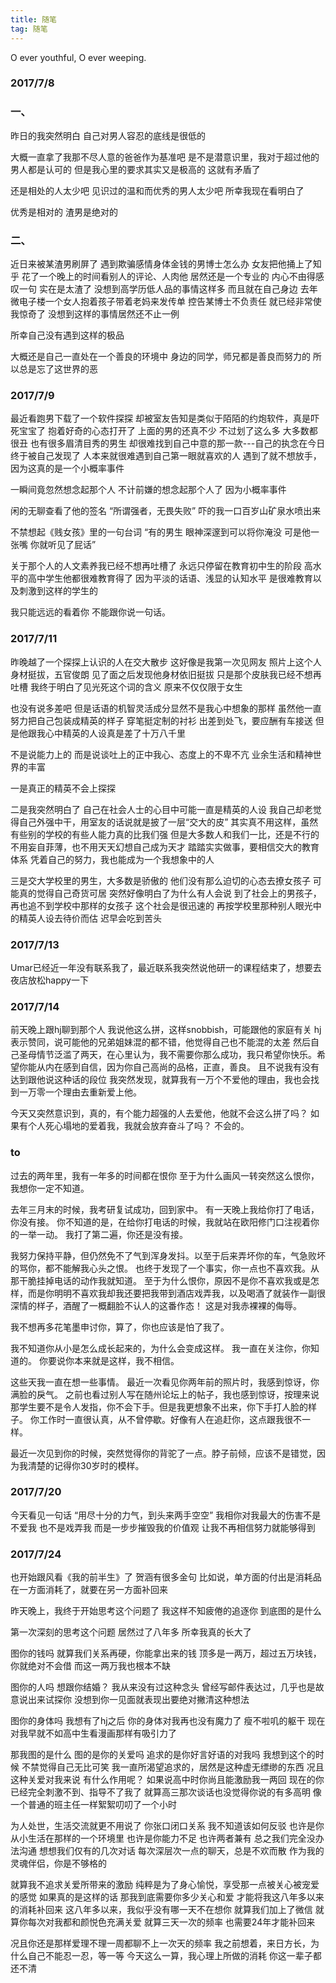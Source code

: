 ```yaml
---
title: 随笔
tag: 随笔
---
```

O ever youthful, O ever weeping.
<!-- more -->
### 2017/7/8 
### 一、	
昨日的我突然明白
自己对男人容忍的底线是很低的

大概一直拿了我那不尽人意的爸爸作为基准吧
是不是潜意识里，我对于超过他的男人都是认可的
但是我心里的要求其实又是极高的
这就有矛盾了

还是相处的人太少吧
见识过的温和而优秀的男人太少吧
所幸我现在看明白了

优秀是相对的
渣男是绝对的

### 二、
近日来被某渣男刷屏了
遇到欺骗感情身体金钱的男博士怎么办
女友把他捅上了知乎
花了一个晚上的时间看别人的评论、人肉他
居然还是一个专业的
内心不由得感叹一句
实在是太渣了
没想到高学历低人品的事情这样多
而且就在自己身边
去年微电子楼一个女人抱着孩子带着老妈来发传单
控告某博士不负责任
就已经非常使我惊奇了
没想到这样的事情居然还不止一例

所幸自己没有遇到这样的极品

大概还是自己一直处在一个善良的环境中
身边的同学，师兄都是善良而努力的
所以总是忘了这世界的恶

### 2017/7/9
最近看跑男下载了一个软件探探
却被室友告知是类似于陌陌的约炮软件，真是吓死宝宝了
抱着好奇的心态打开了
上面的男的还真不少
不过划了这么多
大多数都很丑
也有很多眉清目秀的男生
却很难找到自己中意的那一款---自己的执念在今日终于被自己发现了
人本来就很难遇到自己第一眼就喜欢的人
遇到了就不想放手，因为这真的是一个小概率事件

一瞬间竟忽然想念起那个人
不计前嫌的想念起那个人了
因为小概率事件

闲的无聊查看了他的签名
“所谓强者，无畏失败”
吓的我一口百岁山矿泉水喷出来

不禁想起《贱女孩》里的一句台词
“有的男生
眼神深邃到可以将你淹没
可是他一张嘴
你就听见了屁话”

关于那个人的人文素养我已经不想再吐槽了
永远只停留在教育初中生的阶段
高水平的高中学生他都很难教育得了
因为平淡的话语、浅显的认知水平
是很难教育以及刺激到这样的学生的

我只能远远的看着你
不能跟你说一句话。

### 2017/7/11
昨晚越了一个探探上认识的人在交大散步
这好像是我第一次见网友
照片上这个人身材挺拔，五官俊朗
见了面之后发现他身材依旧挺拔
只是那个皮肤我已经不想再吐槽
我终于明白了见光死这个词的含义
原来不仅仅限于女生

也没有说多差吧
但是话语的机智灵活成分显然不是我心中想象的那样
虽然他一直努力把自己包装成精英的样子
穿笔挺定制的衬衫
出差到处飞，要应酬有车接送
但是他跟我心中精英的人设真是差了十万八千里

不是说能力上的
而是说谈吐上的正中我心、态度上的不卑不亢
业余生活和精神世界的丰富

一是真正的精英不会上探探

二是我突然明白了
自己在社会人士的心目中可能一直是精英的人设
我自己却老觉得自己外强中干，用室友的话说就是披了一层“交大的皮”
其实真不用这样，虽然有些别的学校的有些人能力真的比我们强
但是大多数人和我们一比，还是不行的
不用妄自菲薄，也不用天天幻想自己成为天才
踏踏实实做事，要相信交大的教育体系
凭着自己的努力，我也能成为一个我想象中的人

三是交大学校里的男生，大多数是骄傲的
他们没有那么迫切的心态去撩女孩子
可能真的觉得自己奇货可居
突然好像明白了为什么有人会说
到了社会上的男孩子，再也追不到学校中那样的女孩子
这个社会是很迅速的
再按学校里那种别人眼光中的精英人设去待价而估
迟早会吃到苦头

### 2017/7/13
Umar已经近一年没有联系我了，最近联系我突然说他研一的课程结束了，想要去夜店放松happy一下

### 2017/7/14
前天晚上跟hj聊到那个人
我说他这么拼，这样snobbish，可能跟他的家庭有关
hj表示赞同，说可能他的兄弟姐妹混的都不错，他觉得自己也不能混的太差
然后自己圣母情节泛滥了两天，在心里认为，我不需要你那么成功，我只希望你快乐。希望你能从内在感到自信，因为你自己高尚的品格，正直，善良。
且不说我有没有达到跟他说这种话的段位
我突然发现，就算我有一万个不爱他的理由，我也会找到一万零一个理由去重新爱上他。

今天又突然意识到，真的，有个能力超强的人去爱他，他就不会这么拼了吗？
如果有个人死心塌地的爱着我，我就会放弃奋斗了吗？
不会的。

### to
过去的两年里，我有一年多的时间都在恨你
至于为什么画风一转突然这么恨你，我想你一定不知道。

去年三月末的时候，我考研复试成功，回到家中。
有一天晚上我给你打了电话，你没有接。
你不知道的是，在给你打电话的时候，我就站在欧阳修门口注视着你的一举一动。
我打了第二遍，你还是没有接。

我努力保持平静，但仍然免不了气到浑身发抖。以至于后来弄坏你的车，气急败坏的骂你，都不能解我心头之恨。
也终于发现了一个事实，你一点也不喜欢我。从那干脆挂掉电话的动作我就知道。
至于为什么恨你，原因不是你不喜欢我或是怎样，而是你明明不喜欢我却我还要把我带到酒店戏弄我，以及喝酒了就装作一副很深情的样子，酒醒了一概翻脸不认人的这番作态！
这是对我赤裸裸的侮辱。

我不想再多花笔墨申讨你，算了，你也应该是怕了我了。

我不知道你从小是怎么成长起来的，为什么会变成这样。
我一直在关注你，你知道的。
你要说你本来就是这样，我不相信。

这些天我一直在想一些事情。
最近一次看见你两年前的照片时，我感到惊讶，你满脸的戾气。
之前也看过别人写在随州论坛上的帖子，我也感到惊讶，按理来说那学生要不是令人发指，你不会下手。但是我更想象不出来，你下手打人脸的样子。
你工作时一直很认真，从不曾停歇。好像有人在追赶你，这点跟我很不一样。



最近一次见到你的时候，突然觉得你的背驼了一点。脖子前倾，应该不是错觉，因为我清楚的记得你30岁时的模样。


### 2017/7/20
今天看见一句话
“用尽十分的力气，到头来两手空空”
我相你对我最大的伤害不是不爱我
也不是戏弄我
而是一步步摧毁我的价值观
让我不再相信努力就能够得到

### 2017/7/24
也开始跟风看《我的前半生》了
贺涵有很多金句
比如说，单方面的付出是消耗品
在一方面消耗了，就要在另一方面补回来


昨天晚上，我终于开始思考这个问题了
我这样不知疲倦的追逐你
到底图的是什么

第一次深刻的思考这个问题
居然过了八年多
所幸我真的长大了

图你的钱吗
就算我们关系再硬，你能拿出来的钱
顶多是一两万，超过五万块钱，你就绝对不会借
而这一两万我也根本不缺

图你的人吗
想跟你结婚？
我从来没有过这种念头
曾经写邮件表达过，几乎也是故意说出来试探你
没想到你一见面就表现出要绝对撇清这种想法

图你的身体吗
我想有了hj之后
你的身体对我再也没有魔力了
瘦不啦叽的躯干
现在对我早就不如高中生看漫画那样有吸引力了

那我图的是什么
图的是你的关爱吗
追求的是你好言好语的对我吗
我想到这个的时候
不禁觉得自己无比可笑
我一直所渴望追求的，居然是这种虚无缥缈的东西
况且这种关爱对我来说
有什么作用呢？
如果说高中时你尚且能激励我一两回
现在的你已经完全刺激不到、指导不了我了
就算高三那次谈话也没觉得你说的有多高明
像一个普通的班主任一样絮絮叨叨了一个小时

为人处世，生活交流就更不用说了
你张口闭口关系
我不知道该如何反驳
也许是你从小生活在那样的一个环境里
也许是你能力不足
也许两者兼有
总之我们完全没办法沟通
想想我们仅有的几次对话
每次深层次一点的聊天，总是不欢而散
作为我的灵魂伴侣，你是不够格的

就算我不追求关爱所带来的激励
纯粹是为了身心愉悦，享受那一点被关心被宠爱的感觉
如果真的是这样的话
那我到底需要你多少关心和爱
才能将我这八年多以来的消耗补回来
这八年多以来，我似乎没有哪一天不在想你
就算我们加上了微信
就算你每次对我都和颜悦色充满关爱
就算三天一次的频率
也需要24年才能补回来

况且你还是那样爱理不理一周都聊不上一次天的频率
我之前想着，来日方长，为什么自己不能忍一忍，等一等
今天这么一算，我心理上所做的消耗
你这一辈子都还不清






























	






